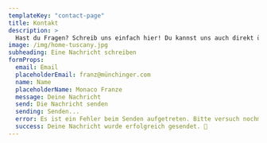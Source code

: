 ```yaml
---
templateKey: "contact-page"
title: Kontakt
description: >
  Hast du Fragen? Schreib uns einfach hier! Du kannst uns auch direkt über WhatsApp kontaktieren. 🤗
image: /img/home-tuscany.jpg
subheading: Eine Nachricht schreiben
formProps:
  email: Email
  placeholderEmail: franz@münchinger.com
  name: Name
  placeholderName: Monaco Franze
  message: Deine Nachricht
  send: Die Nachricht senden
  sending: Senden...
  error: Es ist ein Fehler beim Senden aufgetreten. Bitte versuch nochmal. 🥺
  success: Deine Nachricht wurde erfolgreich gesendet. 🎉
---
```

